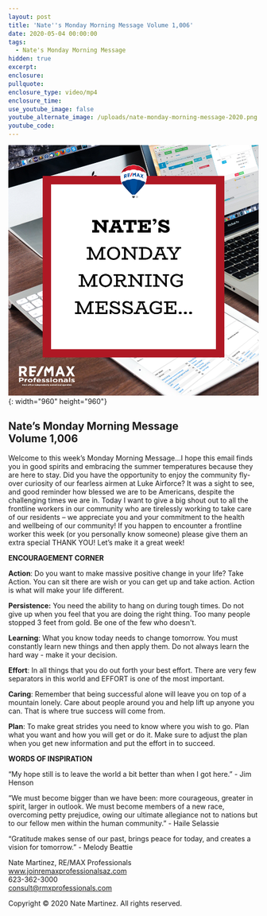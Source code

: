 ```yaml
---
layout: post
title: 'Nate''s Monday Morning Message Volume 1,006'
date: 2020-05-04 00:00:00
tags:
  - Nate's Monday Morning Message
hidden: true
excerpt:
enclosure:
pullquote:
enclosure_type: video/mp4
enclosure_time:
use_youtube_image: false
youtube_alternate_image: /uploads/nate-monday-morning-message-2020.png
youtube_code:
---
```


![](/uploads/nate-monday-morning-message-2020.png){: width="960" height="960"}

## **Nate’s Monday Morning Message<br>Volume 1,006**

Welcome to this week’s Monday Morning Message…I hope this email finds you in good spirits and embracing the summer temperatures because they are here to stay. Did you have the opportunity to enjoy the community fly-over curiosity of our fearless airmen at Luke Airforce? It was a sight to see, and good reminder how blessed we are to be Americans, despite the challenging times we are in. Today I want to give a big shout out to all the frontline workers in our community who are tirelessly working to take care of our residents – we appreciate you and your commitment to the health and wellbeing of our community\! If you happen to encounter a frontline worker this week (or you personally know someone) please give them an extra special THANK YOU\! Let’s make it a great week\!&nbsp;

**ENCOURAGEMENT CORNER**

**Action**\: Do you want to make massive positive change in your life? Take Action. You can sit there are wish or you can get up and take action. Action is what will make your life different.

**Persistence:**&nbsp;You need the ability to hang on during tough times. Do not give up when you feel that you are doing the right thing. Too many people stopped 3 feet from gold. Be one of the few who doesn't.

**Learning**\: What you know today needs to change tomorrow. You must constantly learn new things and then apply them. Do not always learn the hard way - make it your decision.

**Effort**\: In all things that you do out forth your best effort. There are very few separators in this world and EFFORT is one of the most important.

**Caring**\: Remember that being successful alone will leave you on top of a mountain lonely. Care about people around you and help lift up anyone you can. That is where true success will come from.

**Plan**\: To make great strides you need to know where you wish to go. Plan what you want and how you will get or do it. Make sure to adjust the plan when you get new information and put the effort in to succeed.

**WORDS OF INSPIRATION**

“My hope still is to leave the world a bit better than when I got here.” - Jim Henson

“We must become bigger than we have been: more courageous, greater in spirit, larger in outlook. We must become members of a new race, overcoming petty prejudice, owing our ultimate allegiance not to nations but to our fellow men within the human community.” - Haile Selassie

“Gratitude makes sense of our past, brings peace for today, and creates a vision for tomorrow.” - Melody Beattie

Nate Martinez, RE/MAX Professionals<br>www.joinremaxprofessionalsaz.com<br>623-362-3000<br>consult@rmxprofessionals.com

Copyright &copy; 2020 Nate Martinez. All rights reserved.